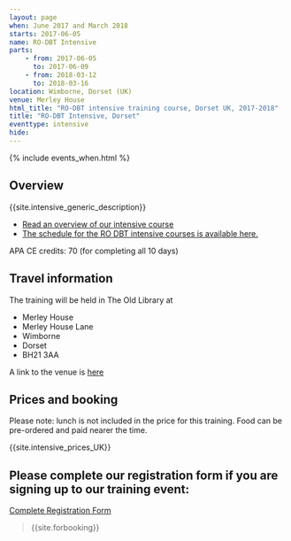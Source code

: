 ```yaml
---
layout: page
when: June 2017 and March 2018
starts: 2017-06-05
name: RO-DBT Intensive
parts:
    - from: 2017-06-05
      to: 2017-06-09
    - from: 2018-03-12
      to: 2018-03-16
location: Wimborne, Dorset (UK)
venue: Merley House
html_title: "RO-DBT intensive training course, Dorset UK, 2017-2018"
title: "RO-DBT Intensive, Dorset"
eventtype: intensive
hide:
---
```



{% include events_when.html %}


## Overview

{{site.intensive_generic_description}}

- [Read an overview of our intensive course](/training/intensive.html)
- [The schedule for the RO DBT intensive courses is available here.](/training/intensive/timetable.html)

APA CE credits: 70 (for completing all 10 days)

## Travel information

The training will be held in The Old Library at
- Merley House
- Merley House Lane
- Wimborne
- Dorset
- BH21 3AA

A link to the venue is [here](http://www.merleyhouseevents.co.uk/business-meeting-seminar-networking-venue-dorset/)

## Prices and booking
Please note: lunch is not included in the price for this training. Food can be pre-ordered and paid nearer the time. 

{{site.intensive_prices_UK}}


## Please complete our registration form if you are signing up to our training event:
[Complete Registration Form](http://goo.gl/forms/PrthbLygcq)

> {{site.forbooking}}




